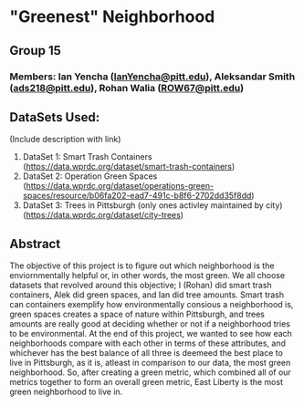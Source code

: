# "Greenest" Neighborhood
## Group 15
### Members: Ian Yencha (IanYencha@pitt.edu), Aleksandar Smith (ads218@pitt.edu), Rohan Walia (ROW67@pitt.edu)
## DataSets Used: 
(Include description with link)
1. DataSet 1: Smart Trash Containers (https://data.wprdc.org/dataset/smart-trash-containers)
2. DataSet 2: Operation Green Spaces (https://data.wprdc.org/dataset/operations-green-spaces/resource/b06fa202-ead7-491c-b8f6-2702dd35f8dd)
3. DataSet 3: Trees in Pittsburgh (only ones activley maintained by city) (https://data.wprdc.org/dataset/city-trees)
## Abstract
The objective of this project is to figure out which neighborhood is the enviornmentally helpful or, in other words, the most green. We all choose datasets that revolved around this objective; I (Rohan) did smart trash containers, Alek did green spaces, and Ian did tree amounts. Smart trash can containers exemplify how environmentally consious a neighborhood is, green spaces creates a space of nature within Pittsburgh, and trees amounts are really good at deciding whether or not if a neighborhood tries to be environmental. At the end of this project, we wanted to see how each neighborhoods compare with each other in terms of these attributes, and whichever has the best balance of all three is deemeed the best place to live in Pittsburgh, as it is, atleast in comparison to our data, the most green neighborhood. So, after creating a green metric, which combined all of our metrics together to form an overall green metric, East Liberty is the most green neighborhood to live in. 
